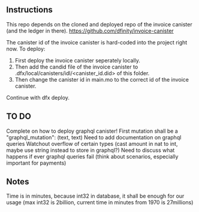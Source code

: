 ## Instructions

This repo depends on the cloned and deployed repo of the invoice canister (and the ledger in there).
https://github.com/dfinity/invoice-canister

The canister id of the invoice canister is hard-coded into the project right now. To deploy:

1. First deploy the invoice canister seperately locally.
2. Then add the candid file of the invoice canister to .dfx/local/canisters/idl/<canister_id.did> of this folder.
3. Then change the canister id in main.mo to the correct id of the invoice canister.

Continue with dfx deploy.

## TO DO

Complete on how to deploy graphql canister!
First mutation shall be a "graphql_mutation": (text, text)
Need to add documentation on graphql queries
Watchout overflow of certain types (cast amount in nat to int, maybe use string instead to store in graphql?)
Need to discuss what happens if ever graphql queries fail (think about scenarios, especially important for payments)

## Notes

Time is in minutes, because int32 in database, it shall be enough for our usage (max int32 is 2billion, current time in minutes from 1970 is 27millions)